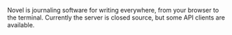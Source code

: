 Novel is journaling software for writing everywhere, from your browser to the terminal. Currently the server is closed source, but some API clients are available. 
